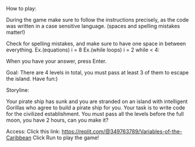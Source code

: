 How to play:

During the game make sure to follow the instructions precisely, as the code was written in a case sensitive language. (spaces and spelling mistakes matter!)

Check for spelling mistakes, and make sure to have one space in between everything. Ex.(equations) i = 8 Ex.(while loops) i = 2 while < 4:

When you have your answer, press Enter.

Goal:
There are 4 levels in total, you must pass at least 3 of them to escape the island. Have fun:)

Storyline:

Your pirate ship has sunk and you are stranded on an island with intelligent Gorillas who agree to build a pirate ship for you. Your task is to write code for the civilized establishment. You must pass all the levels before the full moon, you have 2 hours, can you make it?

Access: Click this link: https://replit.com/@349763789/Variables-of-the-Caribbean
Click Run to play the game!
